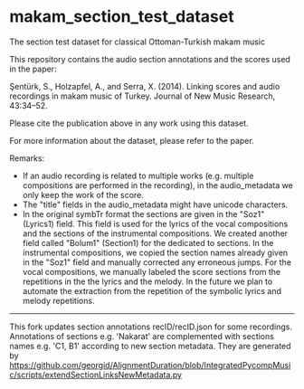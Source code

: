 makam_section_test_dataset
==========================

The section test dataset for classical Ottoman-Turkish makam music

This repository contains the audio section annotations and the scores used in the paper:

Şentürk, S., Holzapfel, A., and Serra, X. (2014). Linking scores and audio recordings in makam music of Turkey. Journal of New Music Research, 43:34–52.

Please cite the publication above in any work using this dataset.

For more information about the dataset, please refer to the paper.

Remarks:
- If an audio recording is related to multiple works (e.g. multiple compositions are performed in the recording), in the audio_metadata we only keep the work of the score.
- The "title" fields in the audio_metadata might have unicode characters.
- In the original symbTr format the sections are given in the "Soz1" (Lyrics1) field. This field is used for the lyrics of the vocal compositions and the sections of the instrumental compositions. We created another field called "Bolum1" (Section1) for the dedicated to sections. 
In the instrumental compositions, we copied the section names already given in the "Soz1" field and manually corrected any erroneous jumps.
For the vocal compositions, we manually labeled the score sections from the repetitions in the the lyrics and the melody. In the future we plan to automate the extraction from the repetition of the symbolic lyrics and melody repetitions.


--------------------------------
This fork updates section annotations recID/recID.json for some recordings. 
Annotations of sections e.g. 'Nakarat' are complemented  with sections names e.g. 'C1, B1'  according to new section metadata.
They are generated by https://github.com/georgid/AlignmentDuration/blob/IntegratedPycompMusic/scripts/extendSectionLinksNewMetadata.py

